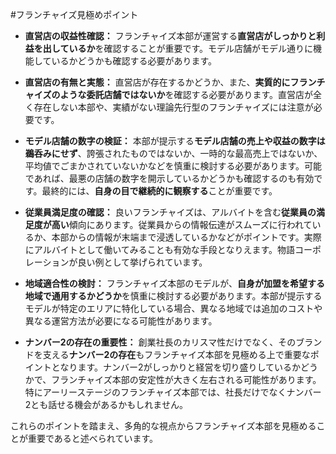 
#フランチャイズ見極めポイント
- **直営店の収益性確認：** フランチャイズ本部が運営する**直営店がしっかりと利益を出しているか**を確認することが重要です。モデル店舗がモデル通りに機能しているかどうかも確認する必要があります。
    
- **直営店の有無と実態：** 直営店が存在するかどうか、また、**実質的にフランチャイズのような委託店舗ではないか**を確認する必要があります。直営店が全く存在しない本部や、実績がない理論先行型のフランチャイズには注意が必要です。
    
- **モデル店舗の数字の検証：** 本部が提示する**モデル店舗の売上や収益の数字は鵜呑みにせず**、誇張されたものではないか、一時的な最高売上ではないか、平均値でごまかされていないかなどを慎重に検討する必要があります。可能であれば、最悪の店舗の数字を開示しているかどうかも確認するのも有効です。最終的には、**自身の目で継続的に観察する**ことが重要です。
    
- **従業員満足度の確認：** 良いフランチャイズは、アルバイトを含む**従業員の満足度が高い**傾向にあります。従業員からの情報伝達がスムーズに行われているか、本部からの情報が末端まで浸透しているかなどがポイントです。実際にアルバイトとして働いてみることも有効な手段となりえます。物語コーポレーションが良い例として挙げられています。
    
- **地域適合性の検討：** フランチャイズ本部のモデルが、**自身が加盟を希望する地域で通用するかどうか**を慎重に検討する必要があります。本部が提示するモデルが特定のエリアに特化している場合、異なる地域では追加のコストや異なる運営方法が必要になる可能性があります。
    
- **ナンバー2の存在の重要性：** 創業社長のカリスマ性だけでなく、そのブランドを支える**ナンバー2の存在**もフランチャイズ本部を見極める上で重要なポイントとなります。ナンバー2がしっかりと経営を切り盛りしているかどうかで、フランチャイズ本部の安定性が大きく左右される可能性があります。特にアーリーステージのフランチャイズ本部では、社長だけでなくナンバー2とも話せる機会があるかもしれません。
    

これらのポイントを踏まえ、多角的な視点からフランチャイズ本部を見極めることが重要であると述べられています。
